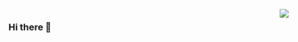 <img align='right' src="https://github-readme-stats.vercel.app/api?username=streetturtle&title_color=88C0D0&icon_color=88C0D0&text_color=E5E9F0&bg_color=2E3440">

### Hi there 👋

<!--
**streetturtle/streetturtle** is a ✨ _special_ ✨ repository because its `README.md` (this file) appears on your GitHub profile.
\
